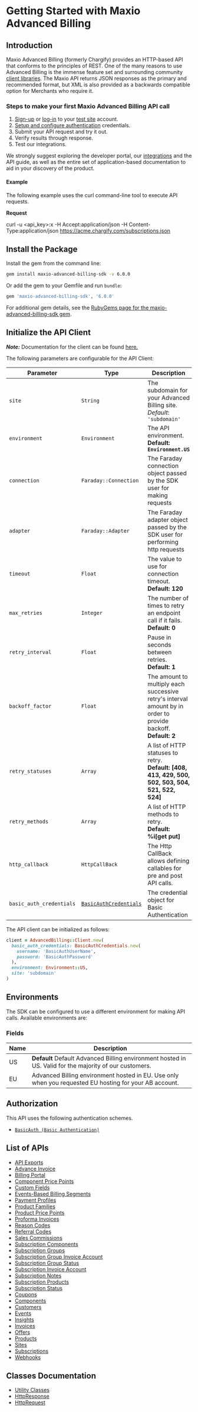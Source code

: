 
# Getting Started with Maxio Advanced Billing

## Introduction

Maxio Advanced Billing (formerly Chargify) provides an HTTP-based API that conforms to the principles of REST.
One of the many reasons to use Advanced Billing is the immense feature set and surrounding community [client libraries](page:development-tools/client-libraries).
The Maxio API returns JSON responses as the primary and recommended format, but XML is also provided as a backwards compatible option for Merchants who require it.

### Steps to make your first Maxio Advanced Billing API call

1. [Sign-up](https://app.chargify.com/signup/maxio-billing-sandbox) or [log-in](https://app.chargify.com/login.html) to your [test site](https://maxio.zendesk.com/hc/en-us/articles/24250712113165-Testing-Overview) account.
2. [Setup and configure authentication](https://maxio.zendesk.com/hc/en-us/articles/24294819360525-API-Keys) credentials.
3. Submit your API request and try it out.
4. Verify results through response.
5. Test our integrations.

We strongly suggest exploring the developer portal, our [integrations](https://www.maxio.com/integrations) and the API guide, as well as the entire set of application-based documentation to aid in your discovery of the product.

#### Example

The following example uses the curl command-line tool to execute API requests.

**Request**

curl -u <api_key>:x -H Accept:application/json -H Content-Type:application/json https://acme.chargify.com/subscriptions.json

## Install the Package

Install the gem from the command line:

```bash
gem install maxio-advanced-billing-sdk -v 6.0.0
```

Or add the gem to your Gemfile and run `bundle`:

```ruby
gem 'maxio-advanced-billing-sdk', '6.0.0'
```

For additional gem details, see the [RubyGems page for the maxio-advanced-billing-sdk gem](https://rubygems.org/gems/maxio-advanced-billing-sdk/versions/6.0.0).

## Initialize the API Client

**_Note:_** Documentation for the client can be found [here.](https://www.github.com/maxio-com/ab-ruby-sdk/tree/6.0.0/doc/client.md)

The following parameters are configurable for the API Client:

| Parameter | Type | Description |
|  --- | --- | --- |
| `site` | `String` | The subdomain for your Advanced Billing site.<br>*Default*: `'subdomain'` |
| `environment` | `Environment` | The API environment. <br> **Default: `Environment.US`** |
| `connection` | `Faraday::Connection` | The Faraday connection object passed by the SDK user for making requests |
| `adapter` | `Faraday::Adapter` | The Faraday adapter object passed by the SDK user for performing http requests |
| `timeout` | `Float` | The value to use for connection timeout. <br> **Default: 120** |
| `max_retries` | `Integer` | The number of times to retry an endpoint call if it fails. <br> **Default: 0** |
| `retry_interval` | `Float` | Pause in seconds between retries. <br> **Default: 1** |
| `backoff_factor` | `Float` | The amount to multiply each successive retry's interval amount by in order to provide backoff. <br> **Default: 2** |
| `retry_statuses` | `Array` | A list of HTTP statuses to retry. <br> **Default: [408, 413, 429, 500, 502, 503, 504, 521, 522, 524]** |
| `retry_methods` | `Array` | A list of HTTP methods to retry. <br> **Default: %i[get put]** |
| `http_callback` | `HttpCallBack` | The Http CallBack allows defining callables for pre and post API calls. |
| `basic_auth_credentials` | [`BasicAuthCredentials`](https://www.github.com/maxio-com/ab-ruby-sdk/tree/6.0.0/doc/auth/basic-authentication.md) | The credential object for Basic Authentication |

The API client can be initialized as follows:

```ruby
client = AdvancedBilling::Client.new(
  basic_auth_credentials: BasicAuthCredentials.new(
    username: 'BasicAuthUserName',
    password: 'BasicAuthPassword'
  ),
  environment: Environment::US,
  site: 'subdomain'
)
```

## Environments

The SDK can be configured to use a different environment for making API calls. Available environments are:

### Fields

| Name | Description |
|  --- | --- |
| US | **Default** Default Advanced Billing environment hosted in US. Valid for the majority of our customers. |
| EU | Advanced Billing environment hosted in EU. Use only when you requested EU hosting for your AB account. |

## Authorization

This API uses the following authentication schemes.

* [`BasicAuth (Basic Authentication)`](https://www.github.com/maxio-com/ab-ruby-sdk/tree/6.0.0/doc/auth/basic-authentication.md)

## List of APIs

* [API Exports](https://www.github.com/maxio-com/ab-ruby-sdk/tree/6.0.0/doc/controllers/api-exports.md)
* [Advance Invoice](https://www.github.com/maxio-com/ab-ruby-sdk/tree/6.0.0/doc/controllers/advance-invoice.md)
* [Billing Portal](https://www.github.com/maxio-com/ab-ruby-sdk/tree/6.0.0/doc/controllers/billing-portal.md)
* [Component Price Points](https://www.github.com/maxio-com/ab-ruby-sdk/tree/6.0.0/doc/controllers/component-price-points.md)
* [Custom Fields](https://www.github.com/maxio-com/ab-ruby-sdk/tree/6.0.0/doc/controllers/custom-fields.md)
* [Events-Based Billing Segments](https://www.github.com/maxio-com/ab-ruby-sdk/tree/6.0.0/doc/controllers/events-based-billing-segments.md)
* [Payment Profiles](https://www.github.com/maxio-com/ab-ruby-sdk/tree/6.0.0/doc/controllers/payment-profiles.md)
* [Product Families](https://www.github.com/maxio-com/ab-ruby-sdk/tree/6.0.0/doc/controllers/product-families.md)
* [Product Price Points](https://www.github.com/maxio-com/ab-ruby-sdk/tree/6.0.0/doc/controllers/product-price-points.md)
* [Proforma Invoices](https://www.github.com/maxio-com/ab-ruby-sdk/tree/6.0.0/doc/controllers/proforma-invoices.md)
* [Reason Codes](https://www.github.com/maxio-com/ab-ruby-sdk/tree/6.0.0/doc/controllers/reason-codes.md)
* [Referral Codes](https://www.github.com/maxio-com/ab-ruby-sdk/tree/6.0.0/doc/controllers/referral-codes.md)
* [Sales Commissions](https://www.github.com/maxio-com/ab-ruby-sdk/tree/6.0.0/doc/controllers/sales-commissions.md)
* [Subscription Components](https://www.github.com/maxio-com/ab-ruby-sdk/tree/6.0.0/doc/controllers/subscription-components.md)
* [Subscription Groups](https://www.github.com/maxio-com/ab-ruby-sdk/tree/6.0.0/doc/controllers/subscription-groups.md)
* [Subscription Group Invoice Account](https://www.github.com/maxio-com/ab-ruby-sdk/tree/6.0.0/doc/controllers/subscription-group-invoice-account.md)
* [Subscription Group Status](https://www.github.com/maxio-com/ab-ruby-sdk/tree/6.0.0/doc/controllers/subscription-group-status.md)
* [Subscription Invoice Account](https://www.github.com/maxio-com/ab-ruby-sdk/tree/6.0.0/doc/controllers/subscription-invoice-account.md)
* [Subscription Notes](https://www.github.com/maxio-com/ab-ruby-sdk/tree/6.0.0/doc/controllers/subscription-notes.md)
* [Subscription Products](https://www.github.com/maxio-com/ab-ruby-sdk/tree/6.0.0/doc/controllers/subscription-products.md)
* [Subscription Status](https://www.github.com/maxio-com/ab-ruby-sdk/tree/6.0.0/doc/controllers/subscription-status.md)
* [Coupons](https://www.github.com/maxio-com/ab-ruby-sdk/tree/6.0.0/doc/controllers/coupons.md)
* [Components](https://www.github.com/maxio-com/ab-ruby-sdk/tree/6.0.0/doc/controllers/components.md)
* [Customers](https://www.github.com/maxio-com/ab-ruby-sdk/tree/6.0.0/doc/controllers/customers.md)
* [Events](https://www.github.com/maxio-com/ab-ruby-sdk/tree/6.0.0/doc/controllers/events.md)
* [Insights](https://www.github.com/maxio-com/ab-ruby-sdk/tree/6.0.0/doc/controllers/insights.md)
* [Invoices](https://www.github.com/maxio-com/ab-ruby-sdk/tree/6.0.0/doc/controllers/invoices.md)
* [Offers](https://www.github.com/maxio-com/ab-ruby-sdk/tree/6.0.0/doc/controllers/offers.md)
* [Products](https://www.github.com/maxio-com/ab-ruby-sdk/tree/6.0.0/doc/controllers/products.md)
* [Sites](https://www.github.com/maxio-com/ab-ruby-sdk/tree/6.0.0/doc/controllers/sites.md)
* [Subscriptions](https://www.github.com/maxio-com/ab-ruby-sdk/tree/6.0.0/doc/controllers/subscriptions.md)
* [Webhooks](https://www.github.com/maxio-com/ab-ruby-sdk/tree/6.0.0/doc/controllers/webhooks.md)

## Classes Documentation

* [Utility Classes](https://www.github.com/maxio-com/ab-ruby-sdk/tree/6.0.0/doc/utility-classes.md)
* [HttpResponse](https://www.github.com/maxio-com/ab-ruby-sdk/tree/6.0.0/doc/http-response.md)
* [HttpRequest](https://www.github.com/maxio-com/ab-ruby-sdk/tree/6.0.0/doc/http-request.md)

